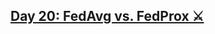 ## [Day 20: FedAvg vs. FedProx ⚔️](https://www.linkedin.com/pulse/day-20-fedavg-vs-fedprox-action-30daysofflcode-dsilva-wgzaf/?trackingId=QiWxQM%2By1lSwkizdIJFCjA%3D%3D)
